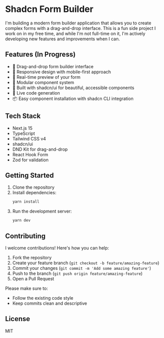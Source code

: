 # Shadcn Form Builder

I'm building a modern form builder application that allows you to create complex forms with a drag-and-drop interface. This is a fun side project I work on in my free time, and while I'm not full-time on it, I'm actively developing new features and improvements when I can.

## Features (In Progress)

- 🎨 Drag-and-drop form builder interface
- 📱 Responsive design with mobile-first approach
- 🎯 Real-time preview of your form
- 🧩 Modular component system
- 🎨 Built with shadcn/ui for beautiful, accessible components
- 🔄 Live code generation
- 📦 Easy component installation with shadcn CLI integration

## Tech Stack

- Next.js 15
- TypeScript
- Tailwind CSS v4
- shadcn/ui
- DND Kit for drag-and-drop
- React Hook Form
- Zod for validation

## Getting Started

1. Clone the repository
2. Install dependencies:
   ```bash
   yarn install
   ```
3. Run the development server:
   ```bash
   yarn dev
   ```

## Contributing

I welcome contributions! Here's how you can help:

1. Fork the repository
2. Create your feature branch (`git checkout -b feature/amazing-feature`)
3. Commit your changes (`git commit -m 'Add some amazing feature'`)
4. Push to the branch (`git push origin feature/amazing-feature`)
5. Open a Pull Request

Please make sure to:
- Follow the existing code style
- Keep commits clean and descriptive

## License

MIT
